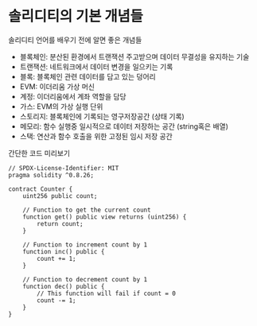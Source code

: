 # 솔리디티의 기본 개념들

솔리디티 언어를 배우기 전에 알면 좋은 개념들

- 블록체인: 분산된 환경에서 트랜잭션 주고받으며 데이터 무결성을 유지하는 기술
- 트랜잭션: 네트워크에서 데이터 변경을 일으키는 기록
- 블록: 블록체인 관련 데이터를 담고 있는 덩어리
- EVM: 이더리움 가상 머신
- 계정: 이더리움에서 계좌 역할을 담당
- 가스: EVM의 가상 실행 단위
- 스토리지: 블록체인에 기록되는 영구저장공간 (상태 기록)
- 메모리: 함수 실행중 일시적으로 데이터 저장하는 공간 (string혹은 배열)
- 스택: 연산과 함수 호출을 위한 고정된 임시 저장 공간

간단한 코드 미리보기
```sol
// SPDX-License-Identifier: MIT
pragma solidity ^0.8.26;

contract Counter {
    uint256 public count;

    // Function to get the current count
    function get() public view returns (uint256) {
        return count;
    }

    // Function to increment count by 1
    function inc() public {
        count += 1;
    }

    // Function to decrement count by 1
    function dec() public {
        // This function will fail if count = 0
        count -= 1;
    }
}
```